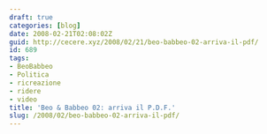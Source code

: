 ```yaml
---
draft: true
categories: [blog]
date: 2008-02-21T02:08:02Z
guid: http://cecere.xyz/2008/02/21/beo-babbeo-02-arriva-il-pdf/
id: 689
tags:
- BeoBabbeo
- Politica
- ricreazione
- ridere
- video
title: 'Beo & Babbeo 02: arriva il P.D.F.'
slug: /2008/02/beo-babbeo-02-arriva-il-pdf/
---
```


